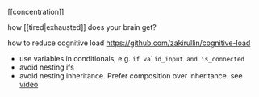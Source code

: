 [[concentration]]

how [[tired|exhausted]] does your brain get?

how to reduce cognitive load https://github.com/zakirullin/cognitive-load
- use variables in conditionals, e.g. `if valid_input and is_connected`
- avoid nesting ifs
- avoid nesting inheritance. Prefer composition over inheritance. see [video](https://www.youtube.com/watch?v=hxGOiiR9ZKg)